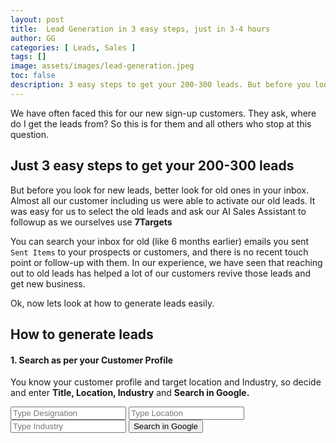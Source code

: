 ```yaml
---
layout: post
title:  Lead Generation in 3 easy steps, just in 3-4 hours
author: GG
categories: [ Leads, Sales ]
tags: []
image: assets/images/lead-generation.jpeg
toc: false
description: 3 easy steps to get your 200-300 leads. But before you look for new leads, you better look for old ones in your inbox. With right combination of using Google search results and available services you can easily generate the leads you want to work on or reach out to.
---
```

We have often faced this for our new sign-up customers. They ask, where do I get the leads from? So this is for them and all others who stop at this question.

## Just 3 easy steps to get your 200-300 leads
But before you look for new leads, better look for old ones in your inbox. Almost all our customer including us were able to activate our old leads. It was easy for us to select the old leads and ask our AI Sales Assistant to followup as we ourselves use **7Targets**

You can search your inbox for old (like 6 months earlier) emails you sent `Sent Items` to your prospects or customers, and there is no recent touch point or follow-up with them. In our experience, we have seen that reaching out to old leads has helped a lot of our customers revive those leads and get new business.

Ok, now lets look at how to generate leads easily.

## How to generate leads

#### 1. Search as per your Customer Profile
You know your customer profile and target location and Industry, so decide and enter **Title, Location, Industry** and **Search in Google.**  
 

<form >
<input type="hidden" name="sitesearch" value="linkedin.com" />
<input type="hidden" id="q" name="q" maxlength="255" value="" />
<input type="text" id="designation" placeholder="Type Designation"/> 
<input type="text" id="location" placeholder="Type Location"/> 
<input type="text" id="industry" placeholder="Type Industry"/>
<button onClick="searchInGoogle();">Search in Google</button>
</form>
<script language="javascript">
function searchInGoogle() {
    searchTerm = (document.getElementById("designation").value) + "+" + (document.getElementById("location").value) + "+" + (document.getElementById("industry").value);
    searchTerm = searchTerm + "&sitesearch=linkedin.com";

    window.open('http://www.google.com/search?q=' + searchTerm, 'new_window_1');
    }
    </script>

We will see how to use this search result to generate your leads.

#### 2. Extract google search result
Note the search result, typically you would get like 30 pages having 10 possible leads per page, so 300 possible leads.  
There are various ways to extract the result into a CSV or excel. Below are few which can help you with this extraction.  

Extract Name and company from the search results. There may be many ways of extracting data from the search results. Some will suggest some chrome extensions, while some will take an approach of google sheet based scripting.  

Because google search result presentation continue to change, these tools would need to continue to evolve too. And as we are trying to extract specific attributes from the search result, in our experience unless you have some paid tool it may be difficult. It also needs some human decision making in picking up the name (person or company). At times the Company name is not visible in search result and you may have to click on the link and pick the Company name from the there.  

So it may be better to put 1-2 hours hard work and extract these fields manually. Fields of interest for us are below:  
`First Name, Last Name, Company Name, LinkedIn URL`

We will use these fields to extract/generate email for each in below step.

#### 3. Get emails from the extracted results
Below I am listing few of those services which provide emails for name and company, there is certainly some limit on number of emails you can get for free.  

You can use one or more of these services to get the leads emails.

1. Email the extracted file to [Applied AI email finder](mailto:email.finder@aaic.cc)
1. [Hunter-Email finder](https://hunter.io/email-finder?utm_medium=blog&utm_source=7Targets.ai){:target="_blank"}
1. [Rocket Reach](https://rocketreach.co/?utm_medium=blog&utm_source=7Targets.ai){:target="_blank"}
1. [Snov](https://snov.io/?utm_medium=blog&utm_source=7Targets.ai){:target="_blank"}
1. [AeroLeads](https://aeroleads.com/?utm_medium=blog&utm_source=7Targets.ai){:target="_blank"}
1. [Find Email Address](https://findemailaddress.co/?utm_medium=blog&utm_source=7Targets.ai){:target="_blank"}
This is not an exhaustive list. All these have some free trial option you may want to try. Based on your budget you can choose to convert to paid later.

## Conclusion
 
Thus, with just 3-4 hours of investment you would easily get like 200-300 leads.  
Please lets us know if you have more efficient ways or getting the leads, we would be happy to learn.  
 
[7Targets AI sales assistant](https://7targets.ai?utm_medium=generate-leads&utm_source=7tsblogs). Not only the AI sales assistant can read, understand, and also reply to the most generic emails received from the leads but can start following your lead even if you just Cc your Assistant. 
 
Hope this information helps you!
 
